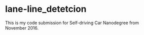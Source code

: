 # lane-line_detetcion
This is my code submission for Self-driving Car Nanodegree from November 2016.
